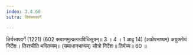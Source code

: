 ```yaml
---
index: 3.4.60
sutra: तिर्यच्यपवर्गे

---
```

तिर्यच्यपवर्गे (1221) (602 क्त्वाणमुल्प्रत्ययविधिसूत्रम्॥ 3 । 4 । 1 आदृ 14) (आक्षेपभाष्यम्) अयुक्तोयं निर्देशः। तिरश्चीति भवितव्यम्॥ (समाधानभाष्यम्) सौत्रो निर्देशः॥ तिर्यच्य॥ 60 ॥